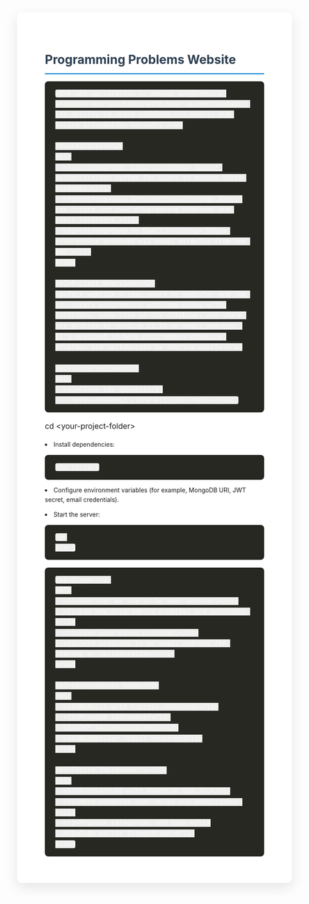 <!DOCTYPE html>
<html lang="en">
<head>
<meta charset="UTF-8" />
<meta name="viewport" content="width=device-width, initial-scale=1" />
<title>Programming Problems Website - README</title>
<style>
  @import url('https://fonts.googleapis.com/css2?family=Inter:wght@400;600&display=swap');

  body {
    font-family: 'Inter', sans-serif;
    background: #f0f4f8;
    color: #222;
    margin: 0;
    padding: 2rem;
    display: flex;
    justify-content: center;
  }
  main {
    background: #fff;
    max-width: 900px;
    width: 100%;
    border-radius: 12px;
    box-shadow: 0 10px 30px rgba(0,0,0,0.1);
    padding: 3rem 4rem;
    line-height: 1.6;
  }
  h1 {
    color: #2c3e50;
    font-weight: 700;
    margin-bottom: 1rem;
    border-bottom: 3px solid #3498db;
    padding-bottom: 0.5rem;
  }
  h2 {
    color: #34495e;
    margin-top: 2.5rem;
    margin-bottom: 1rem;
    font-weight: 600;
  }
  p {
    font-size: 1.1rem;
  }
  ul, ol {
    margin-left: 1.5rem;
    font-size: 1.05rem;
  }
  li {
    margin-bottom: 0.7rem;
  }
  pre {
    background-color: #272822;
    color: #f8f8f2;
    padding: 1rem 1.5rem;
    border-radius: 8px;
    overflow-x: auto;
    font-family: 'Source Code Pro', monospace, monospace;
    font-size: 0.95rem;
    box-shadow: inset 0 0 5px rgba(0,0,0,0.5);
    margin: 0.8rem 0;
  }
  code {
    background-color: #eee;
    padding: 2px 6px;
    border-radius: 4px;
    font-family: monospace;
    font-size: 0.95rem;
  }
  ol li pre {
    margin-top: 0.4rem;
    margin-bottom: 0.8rem;
  }
</style>
</head>
<body>
  <main>
    <h1>Programming Problems Website</h1>

    <p>A web application to manage programming problems and solutions with user authentication, the ability to share problems via email, and saving information securely.</p>

    <h2>Features</h2>
    <ul>
      <li><strong>User Login:</strong> Secure authentication system for users to access their accounts.</li>
      <li><strong>Save Information:</strong> Users can create and save programming problems and their solutions.</li>
      <li><strong>Send to Email:</strong> Share programming problems via email directly from the app.</li>
    </ul>

    <h2>Project Overview</h2>
    <p>This website allows users to register and log in, create programming problems along with solutions, save them in the database, and share any problem by sending it to an email address. It’s designed to help programmers organize problems and collaborate by sharing easily.</p>

    <h2>Installation</h2>
    <ol>
      <li>Clone the repository:
        <pre><code>git clone &lt;your-repo-url&gt;
cd &lt;your-project-folder&gt;</code></pre>
      </li>
      <li>Install dependencies:
        <pre><code>npm install</code></pre>
      </li>
      <li>Configure environment variables (for example, MongoDB URI, JWT secret, email credentials).</li>
      <li>Start the server:
        <pre><code>npm start</code></pre>
      </li>
    </ol>

    <h2>Usage</h2>
    <ul>
      <li>Register or log in to your account.</li>
      <li>Add new programming problems and solutions.</li>
      <li>View your saved problems.</li>
      <li>Send problems to an email address for sharing or collaboration.</li>
    </ul>

    <h2>Technologies Used</h2>
    <ul>
      <li>Node.js with Express (Backend)</li>
      <li>MongoDB (Database)</li>
      <li>JWT (Authentication)</li>
      <li>Nodemailer (Email sending)</li>
    </ul>

    <h2>Future Improvements</h2>
    <ul>
      <li>Frontend UI with React or Vue.js.</li>
      <li>More advanced user roles and permissions.</li>
      <li>Problem categories and tags.</li>
      <li>Code editor integration.</li>
    </ul>
  </main>
</body>
</html>

